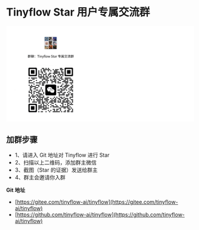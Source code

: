 # Tinyflow Star 用户专属交流群


![](../assets/images/wechat_group1.png)

## 加群步骤

- 1、请进入 Git 地址对 Tinyflow 进行 Star
- 2、扫描以上二维码，添加群主微信
- 3、截图（Star 的证据）发送给群主
- 4、群主会邀请你入群

**Git 地址**
- [https://gitee.com/tinyflow-ai/tinyflow](https://gitee.com/tinyflow-ai/tinyflow)
- [https://github.com/tinyflow-ai/tinyflow](https://github.com/tinyflow-ai/tinyflow)
